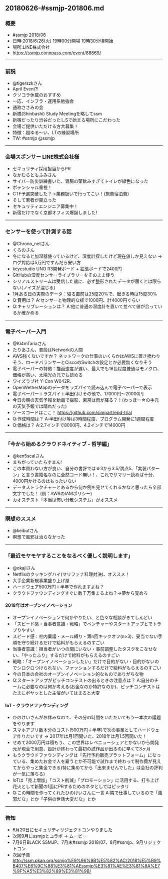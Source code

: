 20180626-#ssmjp-201806.md
-----

### 概要

* #ssmjp 2018/06
* 日時:2018/6/26(火) 19時00分開場 19時30分頃開始
* 場所:LINE株式会社
* https://ssmjp.connpass.com/event/88869/

-----

### 前説

* @tigerszkさん
* April Event?!
* クソコラ休載のおすすめ
* 一応、インフラ・運用系勉強会
* 通称ささみの会
* 新橋(Shinbashi) Study Meetingを略してssm
* 新宿だったり渋谷だったしSで始まる場所にこだわった
* 会場ご提供いただける方大募集！
* 特徴：超ゆる〜い、LTの練習場所
* TW: #ssmjp @ssmjp

------

### 会場スポンサー LINE株式会社様

* セキュリティ採用担当からPR
* なかむらともふみさん
* サイバー防災訓練書いた、胃腸の薬飲みすぎてトイレが緑色になった
* ポテンシャル重視！
* CTF予選突破した？→業務扱いで行ってこい！(旅費宿泊費)
* そして若者が巣立った
* セキュリティエンジニア募集中！
* 新宿だけでなく京都オフィス爆誕しました!

-----

### センサーを使って計測する話

* @Chrono_netさん
* くろのさん
* 冬になると加湿器使っているけど、湿度計探したけど現在値しか見えない → ログ対応は5万円ですんだら安い方
* keyestudio UNO R3開発ボード + 拡張ボードで2400円
* GitHubの湿度センサーライブラリーをそのまま使う
* シリアルストリームは受信した歳に、必ず整形されたデータが届くとは限らない(ノイズが混じる)
* 1月ある日の実際のデータ：寝る直前は25度20%で、起きる時は15度30%
* Q:費用は？ A:センサーと物理的な板で1000円、計4000円ぐらい
* Q:キャリブレーションは？ A:他に普通の湿度計を置いて並べて値が合っているか確かめる

-----

### 電子ペーパー入門

* @Ki4mTariaさん
* たりあさん、普段はNetworkの人間
* AWS強くないですか？ ネットワークの仕事のいくらかはAWSに置き換わりそう、ロードバランサーとCiscoのSwitchの設定とか必要無くなりそう
* 電子ペーパーの特徴：描画速度が遅い、最大でも16色程度普通はモノクロ、価格が高い、太陽光の元でも読める
* ワイズラブ社 Y-Con W042R、
* OpenWetherMapのデータをラズパイで読み込んで電子ペーパーで表示
* 電子ペーパー＋ラズパイ＋半田付けその他で、17000円〜20000円
* 今日の朝の天気予報を動画で撮影、東京は雨が降る？！(わっほー☆の手元の天気予報では晴れだった)
* ソースコードはここ！ https://github.com/simpart/epd-trial
* Q:作成時間は？ A:半田付け等は3時間程度、プログラム開発に1週間程度
* Q:価格は？ A:2.7インチで8000円、4.2インチで14000円

-----

### 「今から始めるクラウドネイティブ - 哲学編」

* @ken5scalさん
* まちがっていたらすまん!
* この本買わない方が良い、自分の書評では☆3から3.5/満点5、「実装パターン」と言う書籍名なのに全然コード無い！、これでサマリー読めば十分、4000円かけるのはもったいない
* データストラクチャーとあるから何か例を見せてくれるかなと思ったら全部文字でした！ (例：AWSのIAMポリシー)
* カオステスト「本当は怖い分散システム」がオススメ

-----

### 瞑想のススメ

* @keibutさん
* 瞑想で風邪は治らなかった

-----

### 「最近モヤモヤすることをなるべく優しく説明します」

* @okajiさん
* Netflixのクッキングハイ(マリファナ料理対決)、オススメ！
* 大手企業新規事業盛り上げ屋
* ハードウェア500万円＋半年で作れますよね？
* クラウドファウンディングすぐに数千万集まるよね？→夢から覚めろ

#### 2018年はオープンイノベーション

* オープンイノベーションで何かやりたい、と色々な相談がきてしんどい
* 「スピード感・当事者意識・戦略」でベンチャーやスタートアップとでトラブりやすい
* スピード感：社内稟議・メール縛り・第n回キックオフ(n>3)、妥当でない手順を守り続けるだけで給料がもらえるのすごい
* 当事者意識：担当者がいつの間にいない・事前調整したタスクをこなせない、「やったふり」するだけで給料がもらえるのすごい
* 戦略：「オープンイノベーションしたい」だけで目的がない・目的がないのでシロクロつけられない、ファッションするだけで給料がもらえるのすごい
* 今の日本の会社のオープンイノベーション的なものでありがちな物
* Q:スタートアップがピッチコンテストの出るときの注意点は？ A:自分のチームに必要なのは何か考える(お金なのか特許なのか)、ピッチコンテストはたまにボヤッとした主催がいてはまると大変

#### IoT・クラウドファウンディング

* ひのけいさんがお休みなので、その分の時間をいただいてもう一本次の議題をやります
* スマホアプリ数本分のコスト(500万円＋半年)で次の事業としてハードウェア作りたいです → 2017年は月1回聞いた、2018年は月1.5回聞いた！
* せめて2000万円は積もう、この世界はレベニューシェアとかないから開発元が現金で用意、設計が終わって最初の試作品が出るのに早くて3ヶ月
* もうクラウドファウンディングは「先行予約販売プラットフォーム」になっている、集めたお金で人を雇うとか不可能で試作まで終わって制作費が見えてからやっと集金できる(特に集めてから「出来ませんでした」は会社の評判が一気に落ちる)
* IoTは「売上増加」「コスト削減」「プロモーション」に活用する、打ち上げ花火として新聞の1面にPRするためのネタとしてはピッタリ
* Q:この時間を作ってくれたひのけいさんに一言 A:隣で仕事しているので「風邪だな」とか「子供の世話大変だな」とか

-----

### 告知

* 6月20日にセキュリティリジェクトコンやりました
* 次回9月にssmjpとコラボ → ムービー
* 7月6日BLACK SSMJP、7月末#ssmjp 2018/07、8月#ssmjp、9月リジェクトコン
* 次回予告 http://ssm.pkan.org/ssmjp%E9%96%8B%E5%82%AC/2018%E5%B9%B407%E6%9C%88%E3%81%AEssmjp%E3%81%AE%E3%81%8A%E7%9F%A5%E3%82%89%E3%81%9B/
